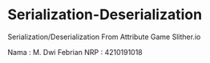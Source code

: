 # Serialization-Deserialization
Serialization/Deserialization From Attribute Game Slither.io

Nama : M. Dwi Febrian
NRP : 4210191018
